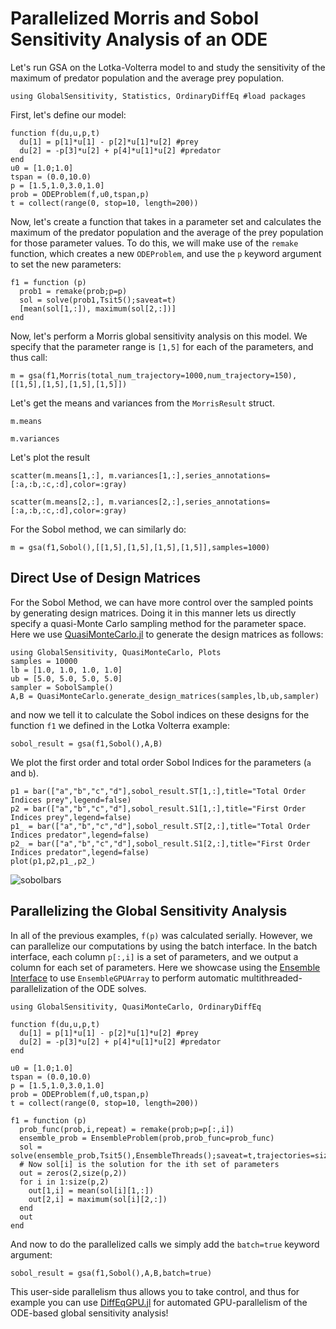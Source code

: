 # Parallelized Morris and Sobol Sensitivity Analysis of an ODE

Let's run GSA on the Lotka-Volterra model to and study the sensitivity of the maximum of predator population and the average prey population.

```@example ode
using GlobalSensitivity, Statistics, OrdinaryDiffEq #load packages
```

First, let's define our model:

```@example ode
function f(du,u,p,t)
  du[1] = p[1]*u[1] - p[2]*u[1]*u[2] #prey
  du[2] = -p[3]*u[2] + p[4]*u[1]*u[2] #predator
end
u0 = [1.0;1.0]
tspan = (0.0,10.0)
p = [1.5,1.0,3.0,1.0]
prob = ODEProblem(f,u0,tspan,p)
t = collect(range(0, stop=10, length=200))
```

Now, let's create a function that takes in a parameter set and calculates the maximum of the predator population and the
average of the prey population for those parameter values. To do this, we will make use of the `remake` function, which
creates a new `ODEProblem`, and use the `p` keyword argument to set the new parameters:

```@example ode
f1 = function (p)
  prob1 = remake(prob;p=p)
  sol = solve(prob1,Tsit5();saveat=t)
  [mean(sol[1,:]), maximum(sol[2,:])]
end
```

Now, let's perform a Morris global sensitivity analysis on this model. We specify that the parameter range is
`[1,5]` for each of the parameters, and thus call:

```@example ode
m = gsa(f1,Morris(total_num_trajectory=1000,num_trajectory=150),[[1,5],[1,5],[1,5],[1,5]])
```
Let's get the means and variances from the `MorrisResult` struct.

```@example ode
m.means
```

```@example ode
m.variances
```

Let's plot the result

```@example ode
scatter(m.means[1,:], m.variances[1,:],series_annotations=[:a,:b,:c,:d],color=:gray)
```

```@example ode
scatter(m.means[2,:], m.variances[2,:],series_annotations=[:a,:b,:c,:d],color=:gray)
```

For the Sobol method, we can similarly do:

```@example ode
m = gsa(f1,Sobol(),[[1,5],[1,5],[1,5],[1,5]],samples=1000)
```

## Direct Use of Design Matrices

For the Sobol Method, we can have more control over the sampled points by generating design matrices.
Doing it in this manner lets us directly specify a quasi-Monte Carlo sampling method for the parameter space. Here
we use [QuasiMonteCarlo.jl](https://github.com/SciML/QuasiMonteCarlo.jl) to generate the design matrices
as follows:

```@example designmat
using GlobalSensitivity, QuasiMonteCarlo, Plots
samples = 10000
lb = [1.0, 1.0, 1.0, 1.0]
ub = [5.0, 5.0, 5.0, 5.0]
sampler = SobolSample()
A,B = QuasiMonteCarlo.generate_design_matrices(samples,lb,ub,sampler)
```

and now we tell it to calculate the Sobol indices on these designs for the function `f1` we defined in the Lotka Volterra example:

```@example designmat
sobol_result = gsa(f1,Sobol(),A,B)
```

We plot the first order and total order Sobol Indices for the parameters (`a` and `b`).

```@example designmat
p1 = bar(["a","b","c","d"],sobol_result.ST[1,:],title="Total Order Indices prey",legend=false)
p2 = bar(["a","b","c","d"],sobol_result.S1[1,:],title="First Order Indices prey",legend=false)
p1_ = bar(["a","b","c","d"],sobol_result.ST[2,:],title="Total Order Indices predator",legend=false)
p2_ = bar(["a","b","c","d"],sobol_result.S1[2,:],title="First Order Indices predator",legend=false)
plot(p1,p2,p1_,p2_)
```

![sobolbars](https://user-images.githubusercontent.com/23134958/127019349-686f968d-7c8a-4dc4-abdc-c70f58b043dd.png)

## Parallelizing the Global Sensitivity Analysis

In all of the previous examples, `f(p)` was calculated serially. However, we can parallelize our computations
by using the batch interface. In the batch interface, each column `p[:,i]` is a set of parameters, and we output
a column for each set of parameters. Here we showcase using the [Ensemble Interface](https://diffeq.sciml.ai/stable/features/ensemble/) to use
`EnsembleGPUArray` to perform automatic multithreaded-parallelization of the ODE solves.

```@example parallelgsa
using GlobalSensitivity, QuasiMonteCarlo, OrdinaryDiffEq

function f(du,u,p,t)
  du[1] = p[1]*u[1] - p[2]*u[1]*u[2] #prey
  du[2] = -p[3]*u[2] + p[4]*u[1]*u[2] #predator
end

u0 = [1.0;1.0]
tspan = (0.0,10.0)
p = [1.5,1.0,3.0,1.0]
prob = ODEProblem(f,u0,tspan,p)
t = collect(range(0, stop=10, length=200))

f1 = function (p)
  prob_func(prob,i,repeat) = remake(prob;p=p[:,i])
  ensemble_prob = EnsembleProblem(prob,prob_func=prob_func)
  sol = solve(ensemble_prob,Tsit5(),EnsembleThreads();saveat=t,trajectories=size(p,2))
  # Now sol[i] is the solution for the ith set of parameters
  out = zeros(2,size(p,2))
  for i in 1:size(p,2)
    out[1,i] = mean(sol[i][1,:])
    out[2,i] = maximum(sol[i][2,:])
  end
  out
end
```

And now to do the parallelized calls we simply add the `batch=true` keyword argument:

```@example parallelgsa
sobol_result = gsa(f1,Sobol(),A,B,batch=true)
```

This user-side parallelism thus allows you to take control, and thus for example you can use
[DiffEqGPU.jl](https://github.com/SciML/DiffEqGPU.jl) for automated GPU-parallelism of
the ODE-based global sensitivity analysis!
